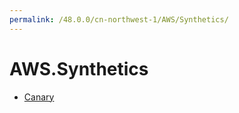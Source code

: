 ```yaml
---
permalink: /48.0.0/cn-northwest-1/AWS/Synthetics/
---
```


# AWS.Synthetics



* [Canary](Canary.md)
